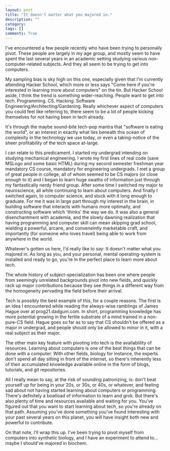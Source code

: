 ```yaml
---
layout: post
title: "It doesn't matter what you majored in."
description: ""
category: 
tags: []
comments: True
---
```



I've encountered a few people recently who have been trying to personally pivot. These people are largely in my age group, and mostly seem to have spent the last several years in an academic setting studying various non-computer-related subjects. And they all seem to be trying to get into computers.

My sampling bias is sky high on this one, especially given that I'm currently attending Hacker School, which more or less says "Come here if you're interested in learning more about computers" on the tin. But Hacker School aside, I think the trend is something wider-reaching. <!--more-->People want to get into tech. Programming. CS. Hacking. Software Engineering/Architecting/Gardening. Really whichever aspect of computers you could feel like referring to, there seem to be a lot of people kicking themselves for not having been in tech already.

It's through the maybe sound-bite tech-pop mantra that "software is eating the world", or an interest in exactly what lies beneath this ocean of complexity in the technology we use today, or even a taking-notice of the sheer profitability of the tech space at-large.

I can relate to this predicament. I started my undergrad intending on studying mechanical engineering. I wrote my first lines of real code (save MSLogo and some basic HTML) during my second semester freshman year mandatory CS course, mandatory for engineering undergrads. I met a group of great people in college, all of whom seemed to be CS majors (or close enough to it) and I began to learn huge swaths of information just through my fantastically nerdy friend group. After some time I switched my major to neuroscience, all while continuing to learn about computers. And finally I switched again, to computer science, and stuck with it long enough to graduate. For me it was in large part through my interest in the brain, in building software that interacts with humans more optimally, and constructing software which 'thinks' the way we do. It was also a general disenchantment with academia, and the slowly dawning realization that having programming and computer skill can mean skipping grad school, wielding a powerful, arcane, and conveneintly marketable craft, and importantly (for someone who loves travel) being able to work from anywhere in the world.

Whatever's gotten us here, I'd really like to say: It doesn't matter what you majored in. As long as you, and your personal, mental operating-system is installed and ready to go, you're in the perfect place to learn more about tech.

The whole history of subject-specialization has been one where people from seemingly unrelated backgrounds pivot into new fields, and quickly rack up major contributions because they see things in a different way from the homogeneity pervading the field before their arrival.

Tech is possibly the best example of this, for a couple reasons.  The first is an idea I encountered while reading the always-wise ramblings of James Hague over at prog21.dadgum.com. In short, programming knowledge has more potential growing in the fertile substrate of a mind trained in a non-pure-CS field. Hague goes so far as to say that CS shouldn't be offered as a major in undergrad, and people should only be allowed to minor in it, with a real subject as their major.

The other main key feature with pivoting into tech is the availablility of resources. Learning about computers is one of the best things that can be done with a computer. With other fields, biology for instance, the experts don't spend all day sitting in front of the internet, so there's inherently less of their accumulated knowledge available online in the form of blogs, tutorials, and git repositories.

All I really mean to say, at the risk of sounding patronizing, is: don't beat yourself up for being in your 20s, or 30s, or 40s, or whatever, and feeling sad about not having started learning about computers or programming. There's definitely a boatload of information to learn and grok. But there's also plenty of time and resources available and waiting for you. You've figured out that you want to start learning about tech, so you're already on that path. Assuming you've done something  you've found interesting with your past several years on this planet, you will have insight both new and powerful to contribute.

On that note, I'll wrap this up. I've been trying to pivot myself from computers into synthetic biology, and I have an experiment to attend to... maybe I should've majored in biochem.